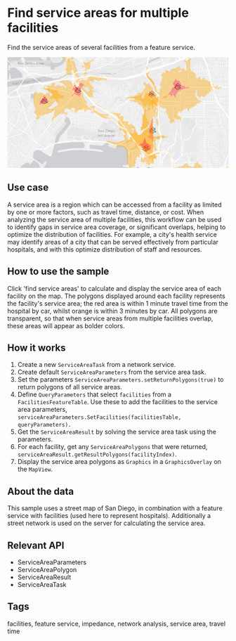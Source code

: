 <h1>Find service areas for multiple facilities</h1>

<p>Find the service areas of several facilities from a feature service.</p>

<img src="FindServiceAreasForMultipleFacilities.png"/>

<h2>Use case</h2>

<p>A service area is a region which can be accessed from a facility as limited by one or more factors, such as travel time, distance, or cost. When analyzing the service area of multiple facilities, this workflow can be used to identify gaps in service area coverage, or significant overlaps, helping to optimize the distribution of facilities. For example, a city's health service may identify areas of a city that can be served effectively from particular hospitals, and with this optimize distribution of staff and resources.</p>

<h2>How to use the sample</h2>

<p>Click 'find service areas' to calculate and display the service area of each facility on the map. The polygons displayed around each facility represents the facility's service area; the red area is within 1 minute travel time from the hospital by car, whilst orange is within 3 minutes by car. All polygons are transparent, so that when service areas from multiple facilities overlap, these areas will appear as bolder colors.</p>

<h2>How it works</h2>

<ol>
  <li>Create a new <code>ServiceAreaTask</code> from a network service.</li>
  <li>Create default <code>ServiceAreaParameters</code> from the service area task.</li>
  <li>Set the parameters <code>ServiceAreaParameters.setReturnPolygons(true)</code> to return polygons of all service areas.</li>
  <li>Define <code>QueryParameters</code> that select <code>facilities</code> from a <code>FacilitiesFeatureTable</code>. Use these to add the facilities to the service area parameters, <code>serviceAreaParameters.SetFacilities(facilitiesTable, queryParameters).</code></li>
  <li>Get the <code>ServiceAreaResult</code> by solving the service area task using the parameters.</li>
  <li>For each facility, get any <code>ServiceAreaPolygons</code> that were returned, <code>serviceAreaResult.getResultPolygons(facilityIndex)</code>.</li>
  <li>Display the service area polygons as <code>Graphics</code> in a <code>GraphicsOverlay</code> on the <code>MapView</code>.</li>
</ol>

<h2>About the data</h2>

<p>This sample uses a street map of San Diego, in combination with a feature service with facilities (used here to represent hospitals). Additionally a street network is used on the server for calculating the service area.</p>

<h2>Relevant API</h2>

<ul>
  <li>ServiceAreaParameters</li>
  <li>ServiceAreaPolygon</li>
  <li>ServiceAreaResult</li>
  <li>ServiceAreaTask</li>
</ul>

<h2>Tags</h2>

<p>facilities, feature service, impedance, network analysis, service area, travel time</p>